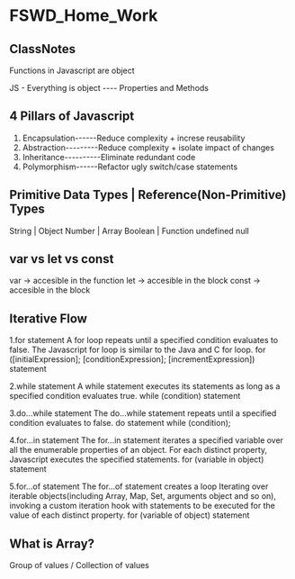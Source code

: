 # FSWD_Home_Work

## ClassNotes

Functions in Javascript are object

JS - Everything is object ---- Properties and Methods

## 4 Pillars of Javascript

1. Encapsulation------Reduce complexity + increse reusability
2. Abstraction---------Reduce complexity + isolate impact of changes
3. Inheritance----------Eliminate redundant code
4. Polymorphism------Refactor ugly switch/case statements

## Primitive Data Types | Reference(Non-Primitive) Types

String | Object
Number | Array
Boolean | Function
undefined
null

## var vs let vs const

var -> accesible in the function
let -> accesible in the block
const -> accesible in the block

## Iterative Flow

1.for statement
A for loop repeats until a specified condition evaluates to false. The Javascript for loop is similar to the Java and C for loop.
for ([initialExpression]; [conditionExpression]; [incrementExpression])
statement

2.while statement
A while statement executes its statements as long as a specified condition evaluates true.
while (condition)
statement

3.do...while statement
The do...while statement repeats until a specified condition evaluates to false.
do
statement
while (condition);

4.for...in statement
The for...in statement iterates a specified variable over all the enumerable properties of an object. For each distinct property, Javascript executes the specified statements.
for (variable in object)
statement

5.for...of statement
The for...of statement creates a loop Iterating over iterable objects(including Array, Map, Set, arguments object and so on), invoking a custom iteration hook with statements to be executed for the value of each distinct property.
for (variable of object)
statement

## What is Array?

Group of values / Collection of values
